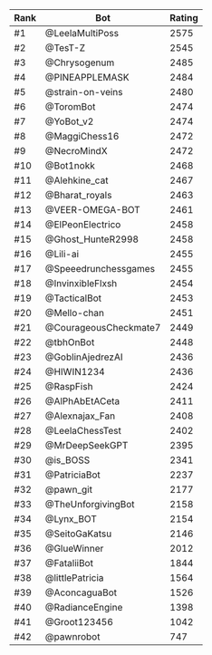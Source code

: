 Rank|Bot|Rating
---|---|---
#1|@LeelaMultiPoss|2575
#2|@TesT-Z|2545
#3|@Chrysogenum|2485
#4|@PINEAPPLEMASK|2484
#5|@strain-on-veins|2480
#6|@ToromBot|2474
#7|@YoBot_v2|2474
#8|@MaggiChess16|2472
#9|@NecroMindX|2472
#10|@Bot1nokk|2468
#11|@Alehkine_cat|2467
#12|@Bharat_royals|2463
#13|@VEER-OMEGA-BOT|2461
#14|@ElPeonElectrico|2458
#15|@Ghost_HunteR2998|2458
#16|@Lili-ai|2455
#17|@Speeedrunchessgames|2455
#18|@InvinxibleFlxsh|2454
#19|@TacticalBot|2453
#20|@Mello-chan|2451
#21|@CourageousCheckmate7|2449
#22|@tbhOnBot|2448
#23|@GoblinAjedrezAI|2436
#24|@HIWIN1234|2436
#25|@RaspFish|2424
#26|@AlPhAbEtACeta|2411
#27|@Alexnajax_Fan|2408
#28|@LeelaChessTest|2402
#29|@MrDeepSeekGPT|2395
#30|@is_BOSS|2341
#31|@PatriciaBot|2237
#32|@pawn_git|2177
#33|@TheUnforgivingBot|2158
#34|@Lynx_BOT|2154
#35|@SeitoGaKatsu|2146
#36|@GlueWinner|2012
#37|@FataliiBot|1844
#38|@littlePatricia|1564
#39|@AconcaguaBot|1526
#40|@RadianceEngine|1398
#41|@Groot123456|1042
#42|@pawnrobot|747
